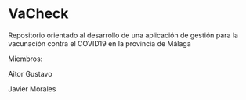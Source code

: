 # VaCheck
Repositorio orientado al desarrollo de una aplicación de gestión para la vacunación contra el COVID19 en la provincia de Málaga

Miembros:

Aitor Gustavo

Javier Morales

